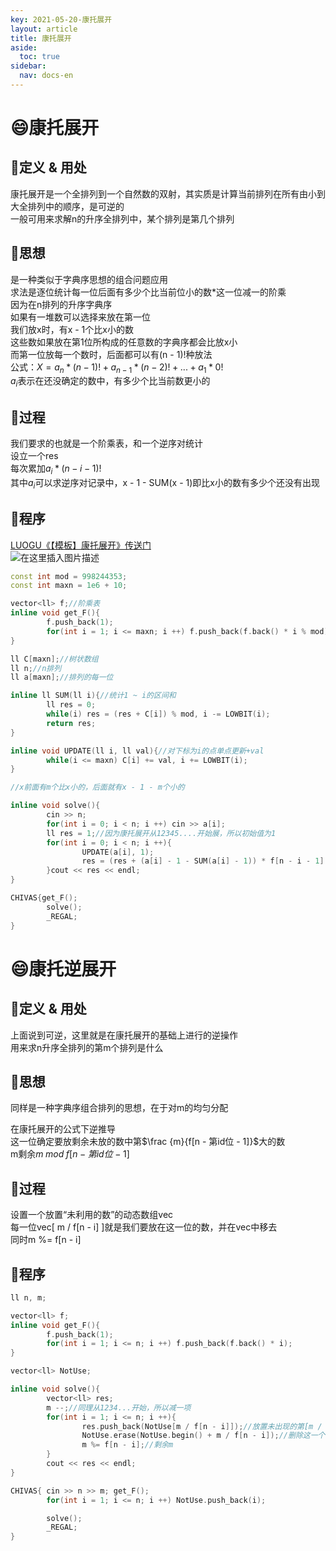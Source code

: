 ```yaml
---
key: 2021-05-20-康托展开
layout: article
title: 康托展开
aside:
  toc: true
sidebar:
  nav: docs-en
---
```


# 😄康托展开

## 📕定义 & 用处

康托展开是一个全排列到一个自然数的双射，其实质是计算当前排列在所有由小到大全排列中的顺序，是可逆的  
一般可用来求解n的升序全排列中，某个排列是第几个排列  
  
## 📕思想

是一种类似于字典序思想的组合问题应用  
求法是逐位统计每一位后面有多少个比当前位小的数*这一位减一的阶乘  
因为在n排列的升序字典序  
如果有一堆数可以选择来放在第一位  
我们放x时，有x - 1个比x小的数  
这些数如果放在第1位所构成的任意数的字典序都会比放x小  
而第一位放每一个数时，后面都可以有(n - 1)!种放法  
公式：$X = a_n * (n - 1)! + a_{n - 1} * (n - 2)! + ... + a_1 * 0!$  
$a_i$表示在还没确定的数中，有多少个比当前数更小的  
  
## 📕过程

我们要求的也就是一个阶乘表，和一个逆序对统计  
设立一个res  
每次累加$a_i * (n - i - 1)!$  
其中$a_i$可以求逆序对记录中，x - 1 - SUM(x - 1)即比x小的数有多少个还没有出现  

## 📕程序
[LUOGU《【模板】康托展开》传送门](https://www.luogu.com.cn/problem/P5367)  
![在这里插入图片描述](https://img-blog.csdnimg.cn/20210604164135332.png?x-oss-process=image/watermark,type_ZmFuZ3poZW5naGVpdGk,shadow_10,text_aHR0cHM6Ly9ibG9nLmNzZG4ubmV0L1Nub3B6WXo=,size_16,color_FFFFFF,t_70)

```cpp
const int mod = 998244353;
const int maxn = 1e6 + 10;

vector<ll> f;//阶乘表
inline void get_F(){
        f.push_back(1);
        for(int i = 1; i <= maxn; i ++) f.push_back(f.back() * i % mod);
}

ll C[maxn];//树状数组
ll n;//n排列
ll a[maxn];//排列的每一位

inline ll SUM(ll i){//统计1 ~ i的区间和
        ll res = 0;
        while(i) res = (res + C[i]) % mod, i -= LOWBIT(i);
        return res;
}

inline void UPDATE(ll i, ll val){//对下标为i的点单点更新+val
        while(i <= maxn) C[i] += val, i += LOWBIT(i);
}

//x前面有m个比x小的，后面就有x - 1 - m个小的

inline void solve(){
        cin >> n;
        for(int i = 0; i < n; i ++) cin >> a[i];
        ll res = 1;//因为康托展开从12345....开始展，所以初始值为1
        for(int i = 0; i < n; i ++){
                UPDATE(a[i], 1);
                res = (res + (a[i] - 1 - SUM(a[i] - 1)) * f[n - i - 1] % mod) % mod;//累加比a[i]小且未出现的个数*(n - i - 1)的全排列
        }cout << res << endl;
}

CHIVAS{get_F();
        solve();
        _REGAL;
}
```

# 😄康托逆展开
## 📕定义 & 用处

上面说到可逆，这里就是在康托展开的基础上进行的逆操作  
用来求n升序全排列的第m个排列是什么  

## 📕思想

同样是一种字典序组合排列的思想，在于对m的均匀分配  
  
在康托展开的公式下逆推导  
这一位确定要放剩余未放的数中第$\frac {m}{f[n - 第id位 - 1]}$大的数  
m剩余$m\;mod\; f[n - 第id位 - 1]$  
  
## 📕过程

设置一个放置“未利用的数”的动态数组vec  
每一位vec[ m / f[n - i] ]就是我们要放在这一位的数，并在vec中移去  
同时m %= f[n - i]  

## 📕程序

```cpp
ll n, m;

vector<ll> f;
inline void get_F(){
        f.push_back(1);
        for(int i = 1; i <= n; i ++) f.push_back(f.back() * i);
}

vector<ll> NotUse;

inline void solve(){
        vector<ll> res;
        m --;//同理从1234...开始，所以减一项
        for(int i = 1; i <= n; i ++){
                res.push_back(NotUse[m / f[n - i]]);//放置未出现的第[m / f[n - i]] + 1个
                NotUse.erase(NotUse.begin() + m / f[n - i]);//删除这一个
                m %= f[n - i];//剩余m
        }
        cout << res << endl;
}

CHIVAS{ cin >> n >> m; get_F();
        for(int i = 1; i <= n; i ++) NotUse.push_back(i);

        solve();
        _REGAL;
}
```
